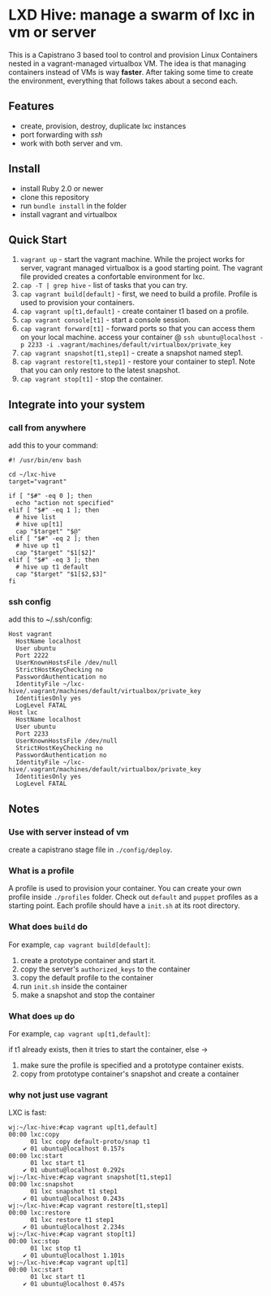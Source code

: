 # LXD Hive: manage a swarm of lxc in vm or server

This is a Capistrano 3 based tool to control and provision Linux Containers nested in a vagrant-managed virtualbox VM. The idea is that managing containers instead of VMs is way **faster**. After taking some time to create the environment, everything that follows takes about a second each.

## Features

- create, provision, destroy, duplicate lxc instances
- port forwarding with *ssh*
- work with both server and vm.

## Install

- install Ruby 2.0 or newer
- clone this repository
- run `bundle install` in the folder
- install vagrant and virtualbox

## Quick Start
1. `vagrant up` - start the vagrant machine. While the project works for server, vagrant managed virtualbox is a good starting point. The vagrant file provided creates a confortable environment for lxc.
2. `cap -T | grep hive` - list of tasks that you can try.
3. `cap vagrant build[default]` - first, we need to build a profile. Profile is used to provision your containers.
4. `cap vagrant up[t1,default]` - create container t1 based on a profile.
5. `cap vagrant console[t1]` - start a console session.
5. `cap vagrant forward[t1]` - forward ports so that you can access them on your local machine. access your container @ `ssh ubuntu@localhost -p 2233 -i .vagrant/machines/default/virtualbox/private_key`
6. `cap vagrant snapshot[t1,step1]` - create a snapshot named step1.
7. `cap vagrant restore[t1,step1]` - restore your container to step1. Note that you can only restore to the latest snapshot.
8. `cap vagrant stop[t1]` - stop the container.

## Integrate into your system

### call from anywhere

add this to your command:

```
#! /usr/bin/env bash

cd ~/lxc-hive
target="vagrant"

if [ "$#" -eq 0 ]; then
  echo "action not specified"
elif [ "$#" -eq 1 ]; then
  # hive list
  # hive up[t1]
  cap "$target" "$@"
elif [ "$#" -eq 2 ]; then
  # hive up t1
  cap "$target" "$1[$2]"
elif [ "$#" -eq 3 ]; then
  # hive up t1 default
  cap "$target" "$1[$2,$3]"
fi
```

### ssh config

add this to ~/.ssh/config:

```
Host vagrant
  HostName localhost
  User ubuntu
  Port 2222
  UserKnownHostsFile /dev/null
  StrictHostKeyChecking no
  PasswordAuthentication no
  IdentityFile ~/lxc-hive/.vagrant/machines/default/virtualbox/private_key
  IdentitiesOnly yes
  LogLevel FATAL
Host lxc
  HostName localhost
  User ubuntu
  Port 2233
  UserKnownHostsFile /dev/null
  StrictHostKeyChecking no
  PasswordAuthentication no
  IdentityFile ~/lxc-hive/.vagrant/machines/default/virtualbox/private_key
  IdentitiesOnly yes
  LogLevel FATAL
```

## Notes

### Use with server instead of vm
create a capistrano stage file in `./config/deploy`.

### What is a profile

A profile is used to provision your container. You can create your own profile inside `./profiles` folder. Check out `default` and `puppet` profiles as a starting point. Each profile should have a `init.sh` at its root directory.

### What does `build` do

For example, `cap vagrant build[default]`:

1. create a prototype container and start it.
2. copy the server's `authorized_keys` to the container
3. copy the default profile to the container
4. run `init.sh` inside the container
5. make a snapshot and stop the container

### What does `up` do

For example, `cap vagrant up[t1,default]`:

if t1 already exists, then it tries to start the container, else ->

1. make sure the profile is specified and a prototype container exists.
2. copy from prototype container's snapshot and create a container

### why not just use vagrant

LXC is fast:

```
wj:~/lxc-hive:#cap vagrant up[t1,default]
00:00 lxc:copy
      01 lxc copy default-proto/snap t1
    ✔ 01 ubuntu@localhost 0.157s
00:00 lxc:start
      01 lxc start t1
    ✔ 01 ubuntu@localhost 0.292s
wj:~/lxc-hive:#cap vagrant snapshot[t1,step1]
00:00 lxc:snapshot
      01 lxc snapshot t1 step1
    ✔ 01 ubuntu@localhost 0.243s
wj:~/lxc-hive:#cap vagrant restore[t1,step1]
00:00 lxc:restore
      01 lxc restore t1 step1
    ✔ 01 ubuntu@localhost 2.234s
wj:~/lxc-hive:#cap vagrant stop[t1]
00:00 lxc:stop
      01 lxc stop t1
    ✔ 01 ubuntu@localhost 1.101s
wj:~/lxc-hive:#cap vagrant up[t1]
00:00 lxc:start
      01 lxc start t1
    ✔ 01 ubuntu@localhost 0.457s
```
